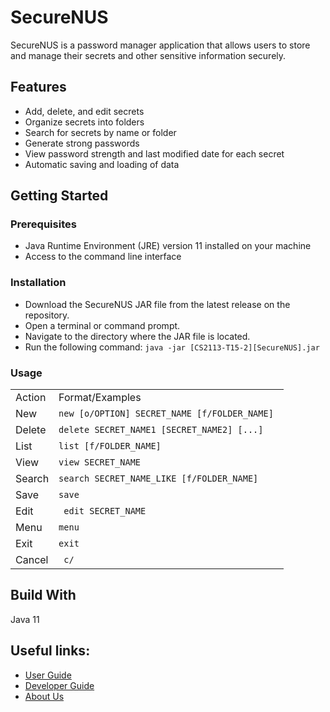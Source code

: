 # SecureNUS
SecureNUS is a password manager application that allows users to store and manage their secrets and 
other sensitive information securely.

## Features
+ Add, delete, and edit secrets
+ Organize secrets into folders
+ Search for secrets by name or folder
+ Generate strong passwords
+ View password strength and last modified date for each secret
+ Automatic saving and loading of data

## Getting Started
### Prerequisites
+ Java Runtime Environment (JRE) version 11 installed on your machine
+ Access to the command line interface

### Installation
+ Download the SecureNUS JAR file from the latest release on the repository.
+ Open a terminal or command prompt.
+ Navigate to the directory where the JAR file is located.
+ Run the following command: `java -jar [CS2113-T15-2][SecureNUS].jar`

### Usage
<table>
    <tr>
        <td>Action </td>
        <td>Format/Examples </td>
    </tr>
    <tr>
        <td>New </td>
        <td><code>new [o/OPTION] SECRET_NAME [f/FOLDER_NAME] </code> </td>
    </tr>
    <tr>
        <td>Delete</td>
        <td><code>delete SECRET_NAME1 [SECRET_NAME2] [...] </code></td>
    </tr>
    <tr>
        <td>List</td>
        <td><code>list [f/FOLDER_NAME]</code></td>
    </tr>
    <tr>
        <td>View </td>
        <td><code>view SECRET_NAME</code></td>
    </tr>
    <tr>
        <td>Search</td>
        <td><code>search SECRET_NAME_LIKE [f/FOLDER_NAME]</code></td>
    </tr>
    <tr>
        <td>Save</td>
        <td><code>save</code></td>
    </tr>
    <tr>
        <td>Edit</td>
        <td><code> edit SECRET_NAME </code></td>
    </tr>
    <tr>
        <td>Menu</td>
        <td><code>menu</code></td>
    </tr>
    <tr>
        <td> Exit </td>
        <td> <code>exit</code></td>
    </tr>
    <tr>
        <td> Cancel </td>
        <td> <code> c/ </code></td>
    </tr>
</table>

## Build With
Java 11

## Useful links:
* [User Guide](UserGuide.md)
* [Developer Guide](DeveloperGuide.md)
* [About Us](AboutUs.md)
